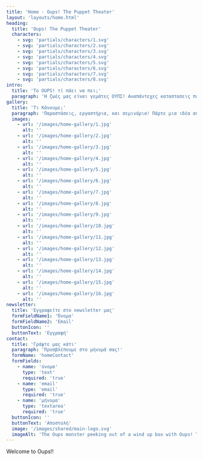 ```yaml
---
title: 'Home - Oups! The Puppet Theater'
layout: 'layouts/home.html'
heading:
  title: 'Oups! The Puppet Theater'
  characters: 
    - svg: 'partials/characters/1.svg'
    - svg: 'partials/characters/2.svg'
    - svg: 'partials/characters/3.svg'
    - svg: 'partials/characters/4.svg'
    - svg: 'partials/characters/5.svg'
    - svg: 'partials/characters/6.svg'
    - svg: 'partials/characters/7.svg'
    - svg: 'partials/characters/8.svg'
intro:
  title: 'Το OUPS! τί πάει να πει;'
  paragraph: 'Η ζωές μας είναι γεμάτες ΟΥΠΣ! Αναπάντεχες καταστασεις που μας κρατάνε πάντα σε εγρήγορση. Με την καρδιά ανοιχτή ψαχνουμε την χαρά σε όσα ΟΥΠΣ! Και αν προκύψουν και τα μεταμορφώνουμε σε γνώση και παιχνίδι. Έσύ πόσα ΟΥΠΣ! έχεις κάνει σήμερα?!'
gallery:
  title: 'Τι Κάνουμε;'
  paragraph: 'Παραστάσεις, εργαστήρια, και σεμινάρια! Πάρτε μια ιδέα από τη δουλειά μας.'
  images:
    - url: '/images/home-gallery/1.jpg'
      alt: ''
    - url: '/images/home-gallery/2.jpg'
      alt: ''
    - url: '/images/home-gallery/3.jpg'
      alt: ''
    - url: '/images/home-gallery/4.jpg'
      alt: ''
    - url: '/images/home-gallery/5.jpg'
      alt: ''
    - url: '/images/home-gallery/6.jpg'
      alt: ''
    - url: '/images/home-gallery/7.jpg'
      alt: ''
    - url: '/images/home-gallery/8.jpg'
      alt: ''
    - url: '/images/home-gallery/9.jpg'
      alt: ''
    - url: '/images/home-gallery/10.jpg'
      alt: ''
    - url: '/images/home-gallery/11.jpg'
      alt: ''
    - url: '/images/home-gallery/12.jpg'
      alt: ''
    - url: '/images/home-gallery/13.jpg'
      alt: ''
    - url: '/images/home-gallery/14.jpg'
      alt: ''
    - url: '/images/home-gallery/15.jpg'
      alt: ''
    - url: '/images/home-gallery/16.jpg'
      alt: ''
newsletter:
  title: 'Εγγραφείτε στο newsletter μας'
  formFieldName1: 'Όνομα'
  formFieldName2: 'Email'
  buttonIcon: ''
  buttonText: 'Εγγραφή'
contact:
  title: 'Γράψτε μας κάτι'
  paragraph: 'Προσβλέπουμε στο μήνυμά σας!'
  formName: 'homeContact'
  formFields:
    - name: 'όνομα'
      type: 'text'
      required: 'true'
    - name: 'email'
      type: 'email'
      required: 'true'
    - name: 'μήνυμα'
      type: 'textarea'
      required: 'true'
  buttonIcon: ''
  buttonText: 'Αποστολή'
  image: '/images/shared/main-logo.svg'
  imageAlt: 'The Oups monster peeking out of a wind up box with Oups! The Puppet Theater written on the box.'
---
```


Welcome to Oups!!